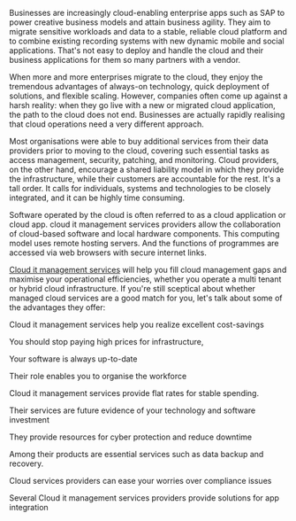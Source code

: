 Businesses are increasingly cloud-enabling enterprise apps such as SAP to power creative business models and attain business agility. They aim to migrate sensitive workloads and data to a stable, reliable cloud platform and to combine existing recording systems with new dynamic mobile and social applications. That's not easy to deploy and handle the cloud and their business applications for them so many partners with a vendor. 

When more and more enterprises migrate to the cloud, they enjoy the tremendous advantages of always-on technology, quick deployment of solutions, and flexible scaling. However, companies often come up against a harsh reality: when they go live with a new or migrated cloud application, the path to the cloud does not end. Businesses are actually rapidly realising that cloud operations need a very different approach. 

Most organisations were able to buy additional services from their data providers prior to moving to the cloud, covering such essential tasks as access management, security, patching, and monitoring. Cloud providers, on the other hand, encourage a shared liability model in which they provide the infrastructure, while their customers are accountable for the rest. It's a tall order. It calls for individuals, systems and technologies to be closely integrated, and it can be highly time consuming. 

Software operated by the cloud is often referred to as a cloud application or cloud app. cloud it management services providers allow the collaboration of cloud-based software and local hardware components. This computing model uses remote hosting servers. And the functions of programmes are accessed via web browsers with secure internet links. 

<a href="https://nuvento.com/cloud-managed-services/#Cloud">Cloud it management services</a> will help you fill cloud management gaps and maximise your operational efficiencies, whether you operate a multi tenant or hybrid cloud infrastructure. If you're still sceptical about whether managed cloud services are a good match for you, let's talk about some of the advantages they offer: 

Cloud it management services help you realize excellent cost-savings 

You should stop paying high prices for infrastructure, 

Your software is always up-to-date 

Their role enables you to organise the workforce 

Cloud it management services provide flat rates for stable spending. 

Their services are future evidence of your technology and software investment 

They provide resources for cyber protection and reduce downtime 

Among their products are essential services such as data backup and recovery. 

Cloud services providers can ease your worries over compliance issues 

Several Cloud it management services providers provide solutions for app integration 
